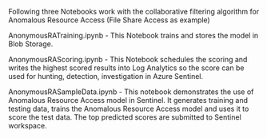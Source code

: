 Following three Notebooks work with the collaborative filtering algorithm for Anomalous Resource Access (File Share Access as example)

AnonymousRATraining.ipynb - This Notebook trains and stores the model in Blob Storage.

AnonymousRAScoring.ipynb - This Notebook schedules the scoring and writes the highest scored results into Log Analytics so the score can be used for hunting, detection, investigation in Azure Sentinel.

AnonymousRASampleData.ipynb - This notebook demonstrates the use of Anomalous Resource Access model in Sentinel. It generates training and testing data, trains the Anomalous Resource Access model and uses it to score the test data. The top predicted scores are submitted to Sentinel workspace.
